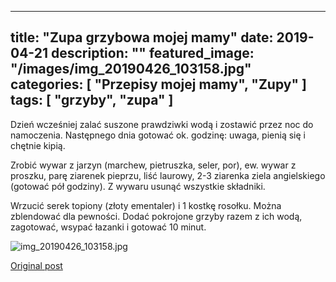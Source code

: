 
---
title: "Zupa grzybowa mojej mamy"
date: 2019-04-21
description: ""
featured_image: "/images/img_20190426_103158.jpg"
categories: [ "Przepisy mojej mamy", "Zupy" ]
tags: [ "grzyby", "zupa" ]
---

<!-- Number 8 -->

Dzień wcześniej zalać suszone prawdziwki wodą i zostawić przez noc do namoczenia. Następnego dnia gotować ok. godzinę: uwaga, pienią się i chętnie kipią.

Zrobić wywar z jarzyn (marchew, pietruszka, seler, por), ew. wywar z proszku, parę ziarenek pieprzu, liść laurowy, 2-3 ziarenka ziela angielskiego (gotować pół godziny). Z wywaru usunąć wszystkie składniki.

Wrzucić serek topiony (złoty ementaler) i 1 kostkę rosołku. Można zblendować dla pewności. Dodać pokrojone grzyby razem z ich wodą, zagotować, wsypać łazanki i gotować 10 minut.

![img_20190426_103158.jpg](/statystycznakuchnia/images/img_20190426_103158.jpg)



[Original post](https://statystycznakuchnia.wordpress.com/2019/04/21/zupa-grzybowa-mojej-mamy/)


